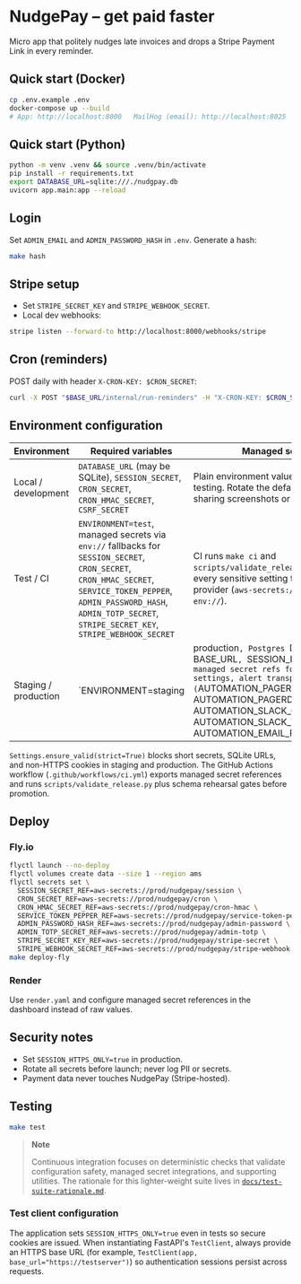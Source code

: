 # NudgePay – get paid faster
Micro app that politely nudges late invoices and drops a Stripe Payment Link in every reminder.

## Quick start (Docker)
```bash
cp .env.example .env
docker-compose up --build
# App: http://localhost:8000   MailHog (email): http://localhost:8025
```

## Quick start (Python)

```bash
python -m venv .venv && source .venv/bin/activate
pip install -r requirements.txt
export DATABASE_URL=sqlite:///./nudgpay.db
uvicorn app.main:app --reload
```

## Login

Set `ADMIN_EMAIL` and `ADMIN_PASSWORD_HASH` in `.env`. Generate a hash:

```bash
make hash
```

## Stripe setup

* Set `STRIPE_SECRET_KEY` and `STRIPE_WEBHOOK_SECRET`.
* Local dev webhooks:

```bash
stripe listen --forward-to http://localhost:8000/webhooks/stripe
```

## Cron (reminders)

POST daily with header `X-CRON-KEY: $CRON_SECRET`:

```bash
curl -X POST "$BASE_URL/internal/run-reminders" -H "X-CRON-KEY: $CRON_SECRET"
```

## Environment configuration

| Environment | Required variables | Managed secret guidance |
|-------------|-------------------|--------------------------|
| Local / development | `DATABASE_URL` (may be SQLite), `SESSION_SECRET`, `CRON_SECRET`, `CRON_HMAC_SECRET`, `CSRF_SECRET` | Plain environment values are acceptable for local testing. Rotate the defaults in `.env.example` before sharing screenshots or recordings. |
| Test / CI | `ENVIRONMENT=test`, managed secrets via `env://` fallbacks for `SESSION_SECRET`, `CRON_SECRET`, `CRON_HMAC_SECRET`, `SERVICE_TOKEN_PEPPER`, `ADMIN_PASSWORD_HASH`, `ADMIN_TOTP_SECRET`, `STRIPE_SECRET_KEY`, `STRIPE_WEBHOOK_SECRET` | CI runs `make ci` and `scripts/validate_release.py`, which require every sensitive setting to reference a managed provider (`aws-secrets://`, `vault://`, `gcp-sm://`, or `env://`). |
| Staging / production | `ENVIRONMENT=staging|production`, Postgres `DATABASE_URL`, HTTPS `BASE_URL`, `SESSION_HTTPS_ONLY=true`, managed secret refs for all sensitive settings, alert transports (`AUTOMATION_PAGERDUTY_SERVICE`, `AUTOMATION_PAGERDUTY_ROUTING_KEY_REF`, `AUTOMATION_SLACK_CHANNEL`, `AUTOMATION_SLACK_WEBHOOK_REF`, `AUTOMATION_EMAIL_RECIPIENTS`) | Managed secrets must come from AWS Secrets Manager, HashiCorp Vault, or GCP Secret Manager. Deployment automation fails when defaults are detected. |

`Settings.ensure_valid(strict=True)` blocks short secrets, SQLite URLs, and non-HTTPS cookies in staging and production. The GitHub Actions workflow (`.github/workflows/ci.yml`) exports managed secret references and runs `scripts/validate_release.py` plus schema rehearsal gates before promotion.

## Deploy

### Fly.io

```bash
flyctl launch --no-deploy
flyctl volumes create data --size 1 --region ams
flyctl secrets set \
  SESSION_SECRET_REF=aws-secrets://prod/nudgepay/session \
  CRON_SECRET_REF=aws-secrets://prod/nudgepay/cron \
  CRON_HMAC_SECRET_REF=aws-secrets://prod/nudgepay/cron-hmac \
  SERVICE_TOKEN_PEPPER_REF=aws-secrets://prod/nudgepay/service-token-pepper \
  ADMIN_PASSWORD_HASH_REF=aws-secrets://prod/nudgepay/admin-password \
  ADMIN_TOTP_SECRET_REF=aws-secrets://prod/nudgepay/admin-totp \
  STRIPE_SECRET_KEY_REF=aws-secrets://prod/nudgepay/stripe-secret \
  STRIPE_WEBHOOK_SECRET_REF=aws-secrets://prod/nudgepay/stripe-webhook
make deploy-fly
```

### Render

Use `render.yaml` and configure managed secret references in the dashboard instead of raw values.

## Security notes

* Set `SESSION_HTTPS_ONLY=true` in production.
* Rotate all secrets before launch; never log PII or secrets.
* Payment data never touches NudgePay (Stripe-hosted).

## Testing

```bash
make test
```

> **Note**
>
> Continuous integration focuses on deterministic checks that validate
> configuration safety, managed secret integrations, and supporting utilities.
> The rationale for this lighter-weight suite lives in
> [`docs/test-suite-rationale.md`](../docs/test-suite-rationale.md).

### Test client configuration

The application sets `SESSION_HTTPS_ONLY=true` even in tests so secure cookies are issued.
When instantiating FastAPI's `TestClient`, always provide an HTTPS base URL (for example,
`TestClient(app, base_url="https://testserver")`) so authentication sessions persist across
requests.
